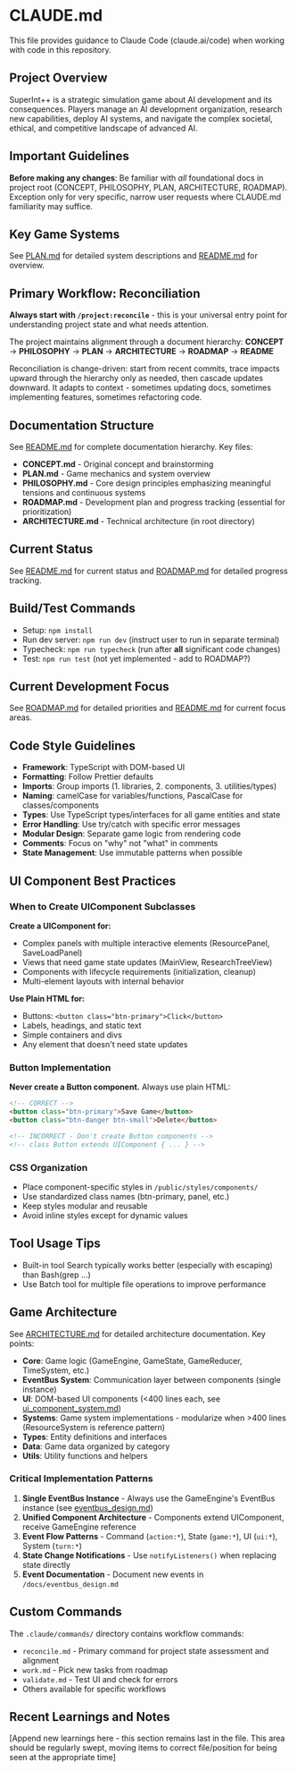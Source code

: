# CLAUDE.md

This file provides guidance to Claude Code (claude.ai/code) when working with code in this repository.

## Project Overview

SuperInt++ is a strategic simulation game about AI development and its consequences. Players manage an AI development organization, research new capabilities, deploy AI systems, and navigate the complex societal, ethical, and competitive landscape of advanced AI.

## Important Guidelines

**Before making any changes**: Be familiar with *all* foundational docs in project root (CONCEPT, PHILOSOPHY, PLAN, ARCHITECTURE, ROADMAP). Exception only for very specific, narrow user requests where CLAUDE.md familiarity may suffice.

## Key Game Systems

See [PLAN.md](PLAN.md) for detailed system descriptions and [README.md](README.md#key-game-systems) for overview.

## Primary Workflow: Reconciliation

**Always start with `/project:reconcile`** - this is your universal entry point for understanding project state and what needs attention.

The project maintains alignment through a document hierarchy:
**CONCEPT** → **PHILOSOPHY** → **PLAN** → **ARCHITECTURE** → **ROADMAP** → **README**

Reconciliation is change-driven: start from recent commits, trace impacts upward through the hierarchy only as needed, then cascade updates downward. It adapts to context - sometimes updating docs, sometimes implementing features, sometimes refactoring code.

## Documentation Structure

See [README.md](README.md#documentation-structure) for complete documentation hierarchy. Key files:
- **CONCEPT.md** - Original concept and brainstorming
- **PLAN.md** - Game mechanics and system overview
- **PHILOSOPHY.md** - Core design principles emphasizing meaningful tensions and continuous systems
- **ROADMAP.md** - Development plan and progress tracking (essential for prioritization)
- **ARCHITECTURE.md** - Technical architecture (in root directory)

## Current Status

See [README.md](README.md#current-development-status) for current status and [ROADMAP.md](ROADMAP.md) for detailed progress tracking.

## Build/Test Commands

- Setup: `npm install`
- Run dev server: `npm run dev` (instruct user to run in separate terminal)
- Typecheck: `npm run typecheck` (run after **all** significant code changes)
- Test: `npm run test` (not yet implemented - add to ROADMAP?)

## Current Development Focus

See [ROADMAP.md](ROADMAP.md) for detailed priorities and [README.md](README.md#current-focus) for current focus areas.

## Code Style Guidelines

- **Framework**: TypeScript with DOM-based UI
- **Formatting**: Follow Prettier defaults
- **Imports**: Group imports (1. libraries, 2. components, 3. utilities/types)
- **Naming**: camelCase for variables/functions, PascalCase for classes/components
- **Types**: Use TypeScript types/interfaces for all game entities and state
- **Error Handling**: Use try/catch with specific error messages
- **Modular Design**: Separate game logic from rendering code
- **Comments**: Focus on "why" not "what" in comments
- **State Management**: Use immutable patterns when possible

## UI Component Best Practices

### When to Create UIComponent Subclasses

**Create a UIComponent for:**
- Complex panels with multiple interactive elements (ResourcePanel, SaveLoadPanel)
- Views that need game state updates (MainView, ResearchTreeView)
- Components with lifecycle requirements (initialization, cleanup)
- Multi-element layouts with internal behavior

**Use Plain HTML for:**
- Buttons: `<button class="btn-primary">Click</button>`
- Labels, headings, and static text
- Simple containers and divs
- Any element that doesn't need state updates

### Button Implementation

**Never create a Button component.** Always use plain HTML:

```html
<!-- CORRECT -->
<button class="btn-primary">Save Game</button>
<button class="btn-danger btn-small">Delete</button>

<!-- INCORRECT - Don't create Button components -->
<!-- class Button extends UIComponent { ... } -->
```

### CSS Organization

- Place component-specific styles in `/public/styles/components/`
- Use standardized class names (btn-primary, panel, etc.)
- Keep styles modular and reusable
- Avoid inline styles except for dynamic values

## Tool Usage Tips

- Built-in tool Search typically works better (especially with escaping) than Bash(grep ...)
- Use Batch tool for multiple file operations to improve performance

## Game Architecture

See [ARCHITECTURE.md](ARCHITECTURE.md) for detailed architecture documentation. Key points:

- **Core**: Game logic (GameEngine, GameState, GameReducer, TimeSystem, etc.)
- **EventBus System**: Communication layer between components (single instance)
- **UI**: DOM-based UI components (<400 lines each, see [ui_component_system.md](docs/ui_component_system.md))
- **Systems**: Game system implementations - modularize when >400 lines (ResourceSystem is reference pattern)
- **Types**: Entity definitions and interfaces
- **Data**: Game data organized by category
- **Utils**: Utility functions and helpers

### Critical Implementation Patterns

1. **Single EventBus Instance** - Always use the GameEngine's EventBus instance (see [eventbus_design.md](docs/eventbus_design.md))
2. **Unified Component Architecture** - Components extend UIComponent, receive GameEngine reference
3. **Event Flow Patterns** - Command (`action:*`), State (`game:*`), UI (`ui:*`), System (`turn:*`)  
4. **State Change Notifications** - Use `notifyListeners()` when replacing state directly
5. **Event Documentation** - Document new events in `/docs/eventbus_design.md`

## Custom Commands

The `.claude/commands/` directory contains workflow commands:
- `reconcile.md` - Primary command for project state assessment and alignment
- `work.md` - Pick new tasks from roadmap
- `validate.md` - Test UI and check for errors
- Others available for specific workflows

## Recent Learnings and Notes
[Append new learnings here - this section remains last in the file. This area should be regularly swept, moving items to correct file/position for being seen at the appropriate time]